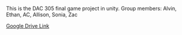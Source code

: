 This is the DAC 305 final game project in unity. 
Group members: Alvin, Ethan, AC, Allison, Sonia, Zac

[Google Drive Link](https://drive.google.com/drive/folders/0B1D_qvKD4A4uanJJa0ctcjBjdkU?usp=sharing)